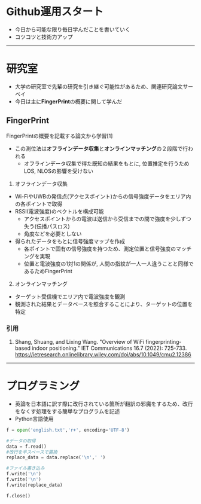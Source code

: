 # Github運用スタート  
- 今日から可能な限り毎日学んだことを書いていく  
- コツコツと技術力アップ  


---


# 研究室
- 大学の研究室で先輩の研究を引き継ぐ可能性があるため、関連研究論文サーベイ
- 今日は主に**FingerPrint**の概要に関して学んだ

## FingerPrint  
  FingerPrintの概要を記載する論文から学習[1]  
- この測位法は**オフラインデータ収集**と**オンラインマッチング**の２段階で行われる
  - オフラインデータ収集で得た既知の結果をもとに, 位置推定を行うためLOS, NLOSの影響を受けない

1. オフラインデータ収集
- Wi-FiやUWBの発信点(アクセスポイント)からの信号強度データをエリア内の各ポイントで取得
- RSSI(電波強度)のベクトルを構成可能
  - アクセスポイントからの電波は送信から受信までの間で強度を少しずつ失う(伝播パスロス)
  - 角度などを必要としない
- 得られたデータをもとに信号強度マップを作成
  - 各ポイントで固有の信号強度を持つため、測定位置と信号強度のマッチングを実現
  - 位置と電波強度の1対1の関係が, 人間の指紋が一人一人違うことと同様であるためFingerPrint

2.  オンラインマッチング
- ターゲット受信機でエリア内で電波強度を観測
- 観測された結果とデータベースを照合することにより、ターゲットの位置を特定



### 引用
1. Shang, Shuang, and Lixing Wang. "Overview of WiFi fingerprinting‐based indoor positioning." IET Communications 16.7 (2022): 725-733.
https://ietresearch.onlinelibrary.wiley.com/doi/abs/10.1049/cmu2.12386
---

# プログラミング
- 英論を日本語に訳す際に改行されている箇所が翻訳の邪魔をするため、改行をなくす処理をする簡単なプログラムを記述  
- Python言語使用

```python
f = open('english.txt','r+', encoding='UTF-8')

#データの取得
data = f.read()
#改行を半スペースで置換
replace_data = data.replace('\n',' ')

#ファイル書き込み
f.write('\n')
f.write('\n')
f.write(replace_data)

f.close()
```
